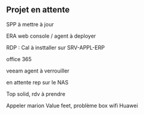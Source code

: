 ## Projet en attente

SPP à mettre à jour

ERA web console / agent à deployer

RDP : Cal à insttaller sur SRV-APPL-ERP

office 365

veeam agent à verrouiller

en attente rep sur le NAS

Top solid, rdv à prendre

Appeler marion Value feet, problème box wifi Huawei